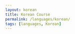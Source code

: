 ```yaml
---
layout: korean
title: Korean Course
permalink: /languages/korean/
tags: [languages, Korean]
---
```

